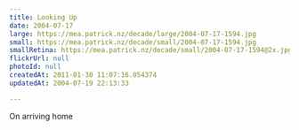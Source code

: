 ```yaml
---
title: Looking Up
date: 2004-07-17
large: https://mea.patrick.nz/decade/large/2004-07-17-1594.jpg
small: https://mea.patrick.nz/decade/small/2004-07-17-1594.jpg
smallRetina: https://mea.patrick.nz/decade/small/2004-07-17-1594@2x.jpg
flickrUrl: null
photoId: null
createdAt: 2011-01-30 11:07:16.054374
updatedAt: 2004-07-19 22:13:33

---
```

On arriving home
